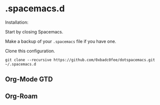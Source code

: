 # .spacemacs.d

Installation:

Start by closing Spacemacs.

Make a backup of your `.spacemacs` file if you have one.

Clone this configuration.
```
git clone --recursive https://github.com/0xbadc0fee/dotspacemacs.git ~/.spacemacs.d
```
## Org-Mode GTD

## Org-Roam
